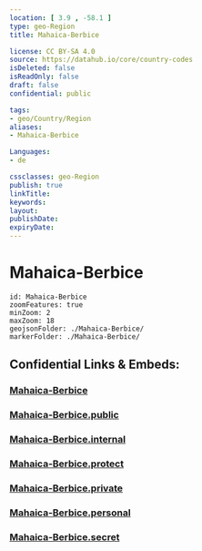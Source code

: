 ```yaml
---
location: [ 3.9 , -58.1 ] 
type: geo-Region
title: Mahaica-Berbice

license: CC BY-SA 4.0
source: https://datahub.io/core/country-codes
isDeleted: false
isReadOnly: false
draft: false
confidential: public

tags:
- geo/Country/Region
aliases:
- Mahaica-Berbice

Languages:
- de

cssclasses: geo-Region
publish: true
linkTitle: 
keywords: 
layout: 
publishDate: 
expiryDate: 
---
```


# Mahaica-Berbice

```leaflet
id: Mahaica-Berbice
zoomFeatures: true 
minZoom: 2 
maxZoom: 18
geojsonFolder: ./Mahaica-Berbice/
markerFolder: ./Mahaica-Berbice/
```


## Confidential Links & Embeds: 

### [Mahaica-Berbice](/_Standards/Earth/Continent/America~South/Guyana/Regions~Guyana/Mahaica-Berbice.md) 

### [Mahaica-Berbice.public](/_public/Earth/Continent/America~South/Guyana/Regions~Guyana/Mahaica-Berbice.public.md) 

### [Mahaica-Berbice.internal](/_internal/Earth/Continent/America~South/Guyana/Regions~Guyana/Mahaica-Berbice.internal.md) 

### [Mahaica-Berbice.protect](/_protect/Earth/Continent/America~South/Guyana/Regions~Guyana/Mahaica-Berbice.protect.md) 

### [Mahaica-Berbice.private](/_private/Earth/Continent/America~South/Guyana/Regions~Guyana/Mahaica-Berbice.private.md) 

### [Mahaica-Berbice.personal](/_personal/Earth/Continent/America~South/Guyana/Regions~Guyana/Mahaica-Berbice.personal.md) 

### [Mahaica-Berbice.secret](/_secret/Earth/Continent/America~South/Guyana/Regions~Guyana/Mahaica-Berbice.secret.md)

